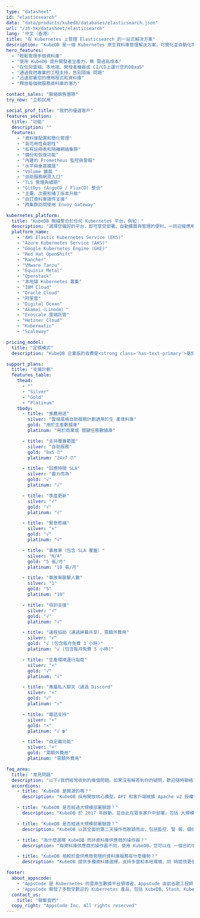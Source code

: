 ```yaml
---
type: "datasheet"
id: "elasticsearch"
data: "data/products/kubedb/databases/elasticsearch.json"
url: "/zh-hk/datasheet/elasticsearch"
lang: '中文（香港）'
title: "在 Kubernetes 上管理 Elasticsearch 的一站式解决方案"
description: "KubeDB 是一個 Kubernetes 原生資料庫管理解決方案，可簡化並自動化常規 資料庫任務，例如在任何私有和公共雲端上，為各種流行的資料庫提供配置、 監控、升級、修補、擴展、volume擴展、備份、恢復、故障檢測和修復。"
hero_features:
  - "輕鬆管理多個資料庫"
  - "使用 KubeDB 提升開發者生產力，無 需過高成本"
  - "在任何雲端、本地端、開發者機器或 CI/CD上運行您的DBaaS"
  - "通過我們專業的工程支持，告別頭痛 問題"
  - "迅速部署您的應用程式和資料庫"
  - "釋放每個微服務資料庫的潛力"

contact_sales: "聯絡銷售團隊"
try_now: "立即試用"

social_prof_title: "我們的優選客戶"
features_section:
  title: "功能"
  description: ""
  features:
    - "資料庫配置和簡化管理"
    - "高可用性與韌性"
    - "私有註冊表和隔離網絡集群"
    - "備份和恢復功能"
    - "內建的 Prometheus 監控與警報"
    - "水平與垂直擴展"
    - "Volume 擴展 "
    - "自助服務網頁入口"
    - "TLS 管理與續期"
    - "GitOps (ArgoCD / FluxCD) 整合"
    - "主要、次要和補丁版本升級"
    - "自訂資料庫插件支援"
    - "跨集群訪問使用 Envoy Gateway"

kubernetes_platform:
  title: "KubeDB 無縫整合於任何 Kubernetes 平台，例如："
  description: "選擇您偏好的平台，即可享受部署、自動擴展與管理的便利，一同迎接應用部署的未來。"
  platform_name:
    - "AWS Elastic Kubernetes Service (EKS)"
    - "Azure Kubernetes Service (AKS)"
    - "Google Kubernetes Engine (GKE)"
    - "Red Hat OpenShift"
    - "Rancher"
    - "VMware Tanzu"
    - "Equinix Metal"
    - "Openstack"
    - "本地端 Kubernetes 叢集"
    - "IBM Cloud"
    - "Oracle Cloud"
    - "阿里雲"
    - "Digital Ocean"
    - "Akamai（Linode）"
    - "Exoscale 雲端託管"
    - "Hetzner Cloud"
    - "Kubermatic"
    - "Scaleway"

pricing_model:
  title: "定價模式"
  description: "KubeDB 企業版的收費是<strong class='has-text-primary'>基於 KubeDB 管理的資料庫容器所設定的內存限制（而不是 Kubernetes 工作節點的內存）。</strong> 例如，三個副 本的PostgreSQL 每個有 8 GB RAM 將計算為 24GB 的內存用於計費。"

support_plans:
  title: "支援計劃"
  features_table:
    thead:
      - ""
      - "Silver"
      - "Gold"
      - "Platinum"
    tbody:
      - title: "推薦用途"
        silver: "雲端風格自助服務計劃適用於生 產資料庫"
        gold: "用於生產數據庫"
        platinum: "用於商業或 關鍵任務數據庫"

      - title: "支持覆蓋範圍"
        silver: "自助服務"
        gold: "8x5 ⏰"
        platinum: "24x7 ⏰"

      - title: "回應時間 SLA"
        silver: "盡力而為"
        gold: "√"
        platinum: "√"

      - title: "季度更新"
        silver: "√"
        gold: "√"
        platinum: "√"

      - title: "緊急修補"
        silver: "×"
        gold: "√"
        platinum: "√"

      - title: "事故單（包含 SLA 覆蓋）"
        silver: "N/A"
        gold: "5 張/月"
        platinum: "10 張/月"

      - title: "事故單聯繫人數"
        silver: "1"
        gold: "5"
        platinum: "10"

      - title: "培訓支援"
        silver: "√"
        gold: "√"
        platinum: "√"

      - title: "遠程協助（通過屏幕共享），需額外費用"
        silver: "√"
        gold: "√ (包含每月免費 3 小時)"
        platinum: "√ (包含每月免費 5 小時)"

      - title: "生產環境運行指南"
        silver: "×"
        gold: "√"
        platinum: "√"

      - title: "專屬私人聊天（通過 Discord"
        silver: "×"
        gold: "√"
        platinum: "√"

      - title: "電話支持"
        silver: "×"
        gold: "×"
        platinum: "√ ☎"

      - title: "自定義功能"
        silver: "×"
        gold: "需額外費用"
        platinum: "需額外費用"

faq_area:
  title: "常見問題"
  description: "以下√我們經常收到的幾個問題。如果沒有解答到你的疑問，歡迎隨時聯絡我們。"
  accordions:
    - title: "KubeDB 是開源的嗎？"
      description: "KubeDB 採用開放核心模型。API 和客戶端根據 Apache v2 授權可用於與客戶端項目的整合。"

    - title: "KubeDB 是否經過大規模部署驗證？"
      description: "KubeDB 於 2017 年啟動，並自此在眾多客戶中部署，包括 大規模部署。"

    - title: "KubeDB 是否經過大規模部署驗證？"
      description: "KubeDB 以其全面的第二天操作而脫穎而出，包括監控、警 報、備份/恢復、版本升級和擴展功能。"

    - title: "為什麼選擇 KubeDB 而非資料庫供應商的操作器？"
      description: "與資料庫供應商的操作器不同，使用 KubeDB，您可以在 一個合約中方便地滿足所有資料庫需求，並且所需的工作 量最小化。"

    - title: "KubeDB 相較於雲供應商管理的資料庫服務有什麼優勢？"
      description: "KubeDB 提供多種資料庫選擇，支持多雲和本地環境，同 時提供更便宜/具成本效益的解決方案。"

footer:
  about_appscode: 
    - "AppsCode 是 Kubernetes 的雲原生數據平台領導者。AppsCode 由前谷歌工程師 Tamal Saha 於 2016 年成立。"
    - "AppsCode 開發了多款受歡迎的 Kubernetes 產品，包括 KubeDB、Stash、KubeVault 和Voyager。AppsCode 的總部位於美國內華達州拉斯維加斯，工程辦公室則位於孟加拉 達卡"
  contact_us:
    title: "聯繫我們"
  copy_right: "AppsCode Inc. All rights reserved"
---
```

